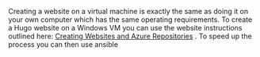 Creating a website on a virtual machine is exactly the same as doing it on your own computer which has the same operating requirements.
To create a Hugo website on a Windows VM you can use the website instructions outlined here: [Creating Websites and Azure Repositories](/ce02-wiki/Website-Creation/Creating-Websites-and-Azure-Repositories) . To speed up the process you can then use ansible 
